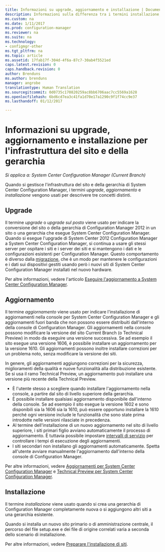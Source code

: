 ```yaml
---
title: Informazioni su upgrade, aggiornamento e installazione | Documentazione Microsoft
description: Informazioni sulla differenza tra i termini installazione, aggiornamento e upgrade per la gestione dell&quot;infrastruttura di Configuration Manager.
ms.custom: na
ms.date: 1/11/2017
ms.prod: configuration-manager
ms.reviewer: na
ms.suite: na
ms.technology:
- configmgr-other
ms.tgt_pltfrm: na
ms.topic: article
ms.assetid: 17fab17f-304d-4f6a-87c7-30ab4f5521ed
caps.latest.revision: 0
caps.handback.revision: 0
author: Brenduns
ms.author: brenduns
manager: angrobe
translationtype: Human Translation
ms.sourcegitcommit: 0d0735c170820259ac8bb6706aac7cc5569a1628
ms.openlocfilehash: 6bd6cd7ea3c41fa1d70e17a1290c9f1f74cc9e37
ms.lasthandoff: 01/12/2017

---
```


# <a name="about-upgrade-update-and-install-for-site-and-hierarchy-infrastructure"></a>Informazioni su upgrade, aggiornamento e installazione per l'infrastruttura del sito e della gerarchia

*Si applica a: System Center Configuration Manager (Current Branch)*


Quando si gestisce l'infrastruttura del sito e della gerarchia di System Center Configuration Manager, i termini *upgrade*, *aggiornamento* e *installazione* vengono usati per descrivere tre concetti distinti.

## <a name="upgrade"></a>Upgrade
Il termine *upgrade* o *upgrade sul posto* viene usato per indicare la conversione del sito o della gerarchia di Configuration Manager 2012 in un sito o una gerarchia che esegue System Center Configuration Manager.
Quando si esegue l'upgrade di System Center 2012 Configuration Manager a System Center Configuration Manager, si continua a usare gli stessi server per ospitare i siti e i server dei siti e si mantengono i dati e le configurazioni esistenti per Configuration Manager.  Questo comportamento è diverso dalla [migrazione](/sccm/core/migration/migrate-data-between-hierarchies), che è un modo per mantenere le configurazioni e i dati sui dispositivi gestiti usando però i nuovi siti di System Center Configuration Manager installati nel nuovo hardware.

Per altre informazioni, vedere l'articolo [Eseguire l'aggiornamento a System Center Configuration Manager](/sccm/core/servers/deploy/install/upgrade-to-configuration-manager).



## <a name="update"></a>Aggiornamento
Il termine *aggiornamento* viene usato per indicare l'installazione di aggiornamenti nella console per System Center Configuration Manager e gli aggiornamenti fuori banda che non possono essere distribuiti dall'interno della console di Configuration Manager. Gli aggiornamenti nella console possono modificare la versione del sito Current Branch (o Technical Preview) in modo da eseguire una versione successiva. Se ad esempio il sito esegue una versione 1606, è possibile installare un aggiornamento per la versione 1610. Gli aggiornamenti possono inoltre installare correzioni per un problema noto, senza modificare la versione dei siti.      

In genere, gli aggiornamenti aggiungono correzioni per la sicurezza, miglioramenti della qualità e nuove funzionalità alla distribuzione esistente. Se si usa il ramo Technical Preview, un aggiornamento può installare una versione più recente della Technical Preview.
-   È l'utente stesso a scegliere quando installare l'aggiornamento nella console, a partire dal sito di livello superiore della gerarchia.
- È possibile installare qualsiasi aggiornamento disponibile dall'interno della console. Se ad esempio il sito esegue la versione 1602 e sono disponibili sia la 1606 sia la 1610, può essere opportuno installare la 1610 perché ogni versione include le funzionalità che sono state prima introdotte nelle versioni rilasciate in precedenza.
- Al termine dell'installazione di un nuovo aggiornamento nel sito di livello superiore, i siti primari figlio avviano automaticamente il processo di aggiornamento. È tuttavia possibile impostare [intervalli di servizio](/sccm/core/servers/manage/install-in-console-updates#a-namebkmkservicewindowa-service-windows-for-site-servers) per controllare i tempi di esecuzione degli aggiornamenti.
- I siti secondari non installano gli aggiornamenti automaticamente. Spetta all'utente avviare manualmente l'aggiornamento dall'interno della console di Configuration Manager.

Per altre informazioni, vedere [Aggiornamenti per System Center Configuration Manager](/sccm/core/servers/manage/updates) e [Technical Preview per System Center Configuration Manager](/sccm/core/get-started/technical-preview).



## <a name="install"></a>Installazione
Il termine *installazione* viene usato quando si crea una gerarchia di Configuration Manager completamente nuova o si aggiungono altri siti a una gerarchia esistente.  

Quando si installa un nuovo sito primario o di amministrazione centrale, il percorso del file setup.exe e dei file di origine correlati varia a seconda dello scenario di installazione.

Per altre informazioni, vedere [Preparare l'installazione di siti](/sccm/core/servers/deploy/install/prepare-to-install-sites).

